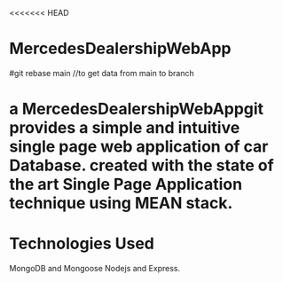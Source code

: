 <<<<<<< HEAD
# MercedesDealershipWebApp

#git rebase main  //to get data from main to branch

# a MercedesDealershipWebAppgit  provides a simple and intuitive single page web application of car Database. created with the state of the art Single Page Application technique using MEAN stack.
# Technologies Used
  MongoDB and Mongoose
   Nodejs and Express.

